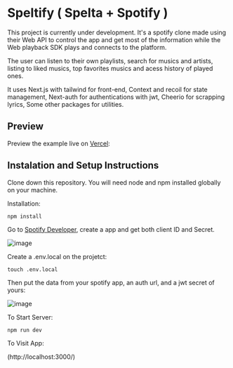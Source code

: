 # Speltify ( Spelta + Spotify )

This project is currently under development. It's a spotify clone made using their Web API to control the app and get most of the information while the Web playback SDK plays and connects to the platform.

The user can listen to their own playlists, search for musics and artists, listing to liked musics, top favorites musics and acess history of played ones.

It uses Next.js with tailwind for front-end,
Context and recoil for state management,
Next-auth for authentications with jwt,
Cheerio for scrapping lyrics,
Some other packages for utilities.

## Preview

Preview the example live on [Vercel](https://spotify.spelta.dev/):

## Instalation and Setup Instructions

Clone down this repository. You will need node and npm installed globally on your machine.

Installation:

```
npm install
```

Go to [Spotify Developer](https://developer.spotify.com/dashboard/applications), create a app and get both client ID and Secret.

![image](https://user-images.githubusercontent.com/80366307/149500805-368e06e7-ae37-41c1-a1db-dc17f5987136.png)

Create a .env.local on the projetct:

```
touch .env.local
```

Then put the data from your spotify app, an auth url, and a jwt secret of yours:

![image](https://user-images.githubusercontent.com/80366307/149500685-8bd97d5c-5aaa-4a8d-b4a9-9ae3b404c9a3.png)



To Start Server:

```
npm run dev
```

To Visit App:

(http://localhost:3000/)
